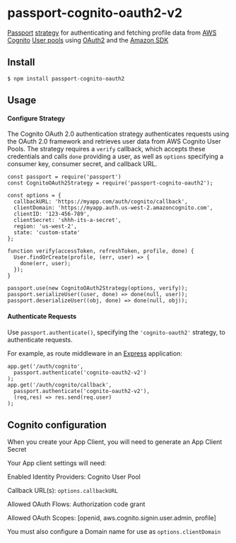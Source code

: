 # passport-cognito-oauth2-v2
[Passport](https://github.com/jaredhanson/passport) 
[strategy](https://github.com/jaredhanson/passport-strategy) for authenticating and fetching profile data from 
[AWS Cognito](https://aws.amazon.com/cognito/) 
[User pools](https://docs.aws.amazon.com/cognito/latest/developerguide/cognito-user-identity-pools.html) using 
[OAuth2](https://oauth.net/2/) and the 
[Amazon SDK](https://aws.amazon.com/sdk-for-node-js/)

## Install

    $ npm install passport-cognito-oauth2
    
## Usage

#### Configure Strategy

The Cognito OAuth 2.0 authentication strategy authenticates requests using the 
OAuth 2.0 framework and retrieves user data from AWS Cognito User Pools.
The strategy requires a `verify` callback, which accepts these
credentials and calls `done` providing a user, as well as `options` specifying a
consumer key, consumer secret, and callback URL.
    
    const passport = require('passport')
    const CognitoOAuth2Strategy = require('passport-cognito-oauth2');
    
    const options = {
      callbackURL: 'https://myapp.com/auth/cognito/callback',
      clientDomain: 'https://myapp.auth.us-west-2.amazoncognito.com',
      clientID: '123-456-789',
      clientSecret: 'shhh-its-a-secret',
      region: 'us-west-2',
      state: 'custom-state'
    };
   
    function verify(accessToken, refreshToken, profile, done) {
      User.findOrCreate(profile, (err, user) => {
        done(err, user);
      });
    }
    
    passport.use(new CognitoOAuth2Strategy(options, verify));  
    passport.serializeUser((user, done) => done(null, user));
    passport.deserializeUser((obj, done) => done(null, obj));
    
#### Authenticate Requests

Use `passport.authenticate()`, specifying the `'cognito-oauth2'` strategy, to
authenticate requests.

For example, as route middleware in an [Express](http://expressjs.com/)
application:

    app.get('/auth/cognito',
      passport.authenticate('cognito-oauth2-v2')
    );
    app.get('/auth/cognito/callback',
      passport.authenticate('cognito-oauth2-v2'),
      (req,res) => res.send(req.user)  
    );

## Cognito configuration

When you create your App Client, you will need to generate an App Client Secret

Your App client settings will need:

Enabled Identity Providers: Cognito User Pool

Callback URL(s): `options.callbackURL`

Allowed OAuth Flows: Authorization code grant

Allowed OAuth Scopes: [openid, aws.cognito.signin.user.admin, profile]

You must also configure a Domain name for use as `options.clientDomain`
